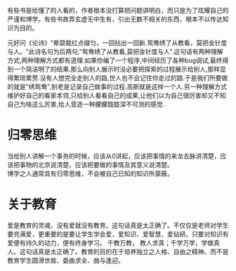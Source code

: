 
有些书是给懂了的人看的，作者根本没打算把问题讲明白，而只是为了炫耀自己的严谨和博学。有些书故弄玄虚无中生有，引出无数不相关的东西，根本不以传达知识为目的。



元好问《论诗》“晕碧裁红点缀匀，一回拈出一回新.鸳鸯绣了从教看，莫把金针度与人。"此诗名句为后两句,"鸳鸯绣了从教看,莫把金针度与人".这句话有两种理解方式,两种理解方式都有道理.如果你编了一个程序,中间经历了各种bug调试,最终得到一个简洁明了的结果.那么向别人展示时没必要把探索的过程展示给别人,那样显得繁琐累赘.没有人想完全走别人的路,世人也不会记住你走过的路.于是我们所要做的就是"绣鸳鸯",别老是记录自己做事的过程.高斯就是这样一个人.另一种理解方式维护好自己的看家本领,只给别人看看自己的成果,让他们以为自己很厉害却又不知自己为啥这么厉害,给人营造一种朦朦胧胧深不可测的感觉.


# 归零思维
当给别人讲解一个事务的时候，应该从0讲起，应该把事情的来龙去脉讲清楚，应该把事物的北京说清楚，应该把要做的事情及其意义说清楚。  
博学之人通常具有归零思维，不会被自己已知的知识所蒙蔽。 

# 关于教育
爱是教育的灵魂，没有爱就没有教育。这句话真是太正确了。不仅仅是老师对学生要充满爱，更重要的是要让学生学会爱，爱知识、爱智慧、爱钻研。只要对知识有爱便有持久的动力，便有终身学习。
千教万教， 教人求真；千学万学，学做真人。这句话真是太正确了。教育的目的在于培养独立之人格、自由之精神。而不是教育学生圆滑世故、委曲求全、曲与逢迎。
